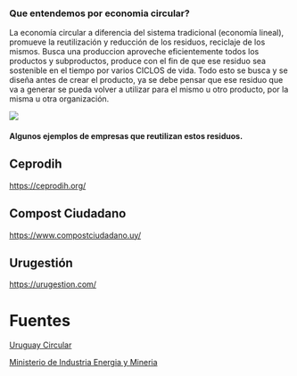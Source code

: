 ### Que entendemos por economia circular?

La economía circular a diferencia del sistema tradicional (economía lineal), promueve la reutilización y reducción de los residuos, reciclaje de los mismos. Busca una produccion aproveche eficientemente todos los productos y subproductos, produce con el fin de que ese residuo sea sostenible en el tiempo por varios CICLOS de vida. Todo esto se busca y se diseña antes de crear el producto, ya se debe pensar que ese residuo que va a generar se pueda volver a utilizar para el mismo u otro producto, por la misma u otra organización.

<img src="https://uruguaycircular.org/ediciones-anteriores/wp-content/uploads/2019/03/mariposa-economia-circular.jpg">



#### Algunos ejemplos de empresas que reutilizan estos residuos.

## Ceprodih

https://ceprodih.org/

## Compost Ciudadano

https://www.compostciudadano.uy/

## Urugestión

https://urugestion.com/


# Fuentes

[Uruguay Circular](https://uruguaycircular.org/ediciones-anteriores/que-entendemos-por-economia-circular/)

[Ministerio de Industria Energia y Mineria](https://www.gub.uy/ministerio-industria-energia-mineria/comunicacion/noticias/uruguay-circular-2021-presento-sus-convocatorias-para-apoyar-economia#:~:text=La%20econom%C3%ADa%20circular%20propone%20un,econ%C3%B3mico%20global%20de%20forma%20sostenible.)
